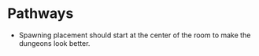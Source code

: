 # Pathways

- Spawning placement should start at the center of the room to make the dungeons look better.
